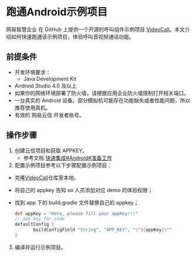 # 跑通Android示例项目

网易智慧企业 在 GitHub 上提供一个开源的呼叫组件示例项目 [VideoCall](https://github.com/netease-kit/NEVideoCall-1to1/tree/master/NLiteAVDemo-Android-Java)。本文介绍如何快速跑通该示例项目，体验呼叫音视频通话功能。

##  前提条件
  - 开发环境要求：
    - Java Development Kit
  - Android Studio 4.0 及以上
  - 如果你的网络环境部署了防火墙，请根据应用企业防火墙限制打开相关端口。
  - 一台真实的 Android 设备。部分模拟机可能存在功能缺失或者性能问题，所以推荐使用真机。
  - 有效的 网易云信 开发者账号。

## 操作步骤
  1. 创建云信项目和获取 APPKEY。
       - 参考文档 [快速集成#Android#准备工作](../开发文档/快速集成/Android.md)
  2.  配置示例项目参考以下步骤配置示例项目：

   - 克隆[VideoCall](https://github.com/netease-kit/NEVideoCall-1to1/tree/master/NLiteAVDemo-Android-Java )仓库至本地。

   - 将自己的 appkey 告知 so 人员添加对应 demo 的体验权限；

   - 找到 app 下的 build.gradle 文件替换自己的 appkey；

     ```groovy
     def appKey = "Here, please fill your appKey!!!"
     // app key for code
     defaultConfig {
     		buildConfigField "String", "APP_KEY", "\"${appKey}\""
     }
     ```
  3. 编译并运行示例项目。
